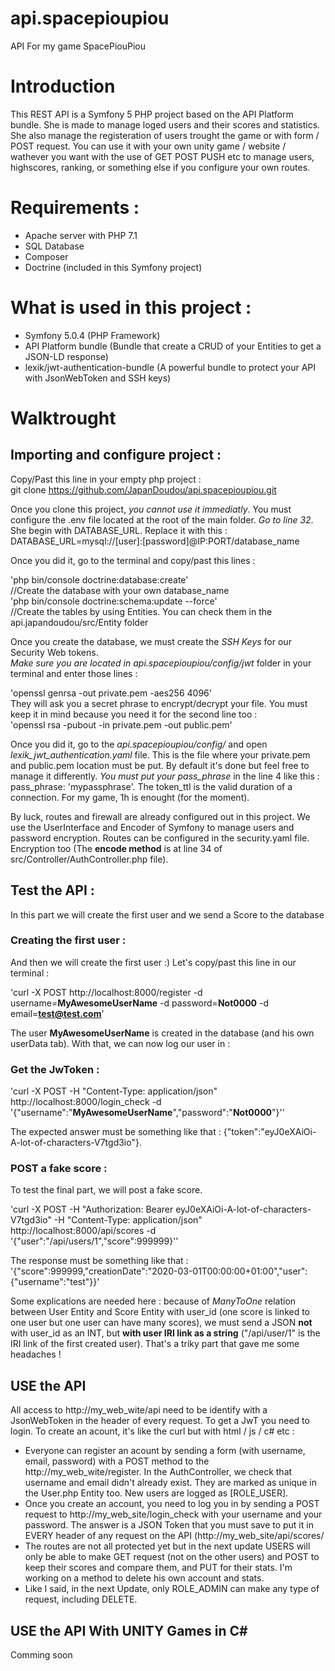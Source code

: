 # api.spacepioupiou
API For my game SpacePiouPiou

# Introduction

This REST API is a Symfony 5 PHP project based on the API Platform bundle. She is made to manage loged users and their scores and statistics.
She also manage the registeration of users trought the game or with form / POST request.
You can use it with your own unity game / website / wathever you want with the use of GET POST PUSH etc to manage users, highscores, ranking, or something else if you configure your own routes.

# Requirements :

* Apache server with PHP 7.1
* SQL Database
* Composer
* Doctrine (included in this Symfony project)

# What is used in this project :

* Symfony 5.0.4 (PHP Framework)
* API Platform bundle (Bundle that create a CRUD of your Entities to get a JSON-LD response)
* lexik/jwt-authentication-bundle (A powerful bundle to protect your API with JsonWebToken and SSH keys)

# Walktrought

## Importing and configure project :
Copy/Past this line in your empty php project :  
git clone https://github.com/JapanDoudou/api.spacepioupiou.git

Once you clone this project, *you cannot use it immediatly*. You must configure the .env file located at the root of the main folder.
*Go to line 32*. She begin with DATABASE_URL. Replace it with this : 
DATABASE_URL=mysql://[user]:[password]@IP:PORT/database_name  

Once you did it, go to the terminal and copy/past this lines :

'php bin/console doctrine:database:create'   
//Create the database with your own database_name  
'php bin/console doctrine:schema:update --force'     
//Create the tables by using Entities. You can check them in the api.japandoudou/src/Entity folder  

Once you create the database, we must create the *SSH Keys* for our Security Web tokens.  
*Make sure you are located in api.spacepioupiou/config/jwt* folder in your terminal and enter those lines :  

'openssl genrsa -out private.pem -aes256 4096'  
They will ask you a secret phrase to encrypt/decrypt your file. You must keep it in mind because you need it for the second line too :  
'openssl rsa -pubout -in private.pem -out public.pem'

Once you did it, go to the *api.spacepioupiou/config/* and open *lexik_jwt_authentication.yaml* file. This is the file where your private.pem and public.pem location must be put. By default it's done but feel free to manage it differently. *You must put your pass_phrase* in the line 4 like this : pass_phrase: 'mypassphrase'. The token_ttl is the valid duration of a connection. For my game, 1h is enought (for the moment).

By luck, routes and firewall are already configured out in this project. We use the UserInterface and Encoder of Symfony to manage users and password encryption. Routes can be configured in the security.yaml file. Encryption too (The **encode method** is at line 34 of src/Controller/AuthController.php file).  

## Test the API :
In this part we will create the first user and we send a Score to the database

### Creating the first user :
And then we will create the first user :)
Let's copy/past this line in our terminal :

'curl -X POST http://localhost:8000/register -d username=**MyAwesomeUserName** -d password=**Not0000** -d email=**test@test.com**'

The user **MyAwesomeUserName** is created in the database (and his own userData tab). With that, we can now log our user in :  
### Get the JwToken :
'curl -X POST -H "Content-Type: application/json" http://localhost:8000/login_check -d '{"username":"**MyAwesomeUserName**","password":"**Not0000**"}''

The expected answer must be something like that : {"token":"eyJ0eXAiOi-A-lot-of-characters-V7tgd3io"}.

### POST a fake score :
To test the final part, we will post a fake score. 

'curl -X POST -H "Authorization: Bearer eyJ0eXAiOi-A-lot-of-characters-V7tgd3io" -H "Content-Type: application/json" http://localhost:8000/api/scores -d '{"user":"/api/users/1","score":999999}''

The response must be something like that : 
'{"score":999999,"creationDate":"2020-03-01T00:00:00+01:00","user":{"username":"test"}}'

Some explications are needed here : because of *ManyToOne* relation between User Entity and Score Entity with user_id (one score is linked to one user but one user can have many scores), we must send a JSON **not** with user_id as an INT, but **with user IRI link as a string** ("/api/user/1" is the IRI link of the first created user). That's a triky part that gave me some headaches !

## USE the API
  
All access to http://my_web_wite/api need to be identify with a JsonWebToken in the header of every request. To get a JwT you need to login. To create an acount, it's like the curl but with html / js / c# etc :
* Everyone can register an acount by sending a form (with username, email, password) with a POST method to the http://my_web_wite/register. In the AuthController, we check that username and email didn't already exist. They are marked as unique in the User.php Entity too. New users are logged as [ROLE_USER].
* Once you create an account, you need to log you in by sending a POST request to http://my_web_site/login_check with your username and your password. The answer is a JSON Token that you must save to put it in EVERY header of any request on the API (http://my_web_site/api/scores/
* The routes are not all protected yet but in the next update USERS will only be able to make GET request (not on the other users) and POST to keep their scores and compare them, and PUT for their stats. I'm working on a method to delete his own account and stats.
* Like I said, in the next Update, only ROLE_ADMIN can make any type of request, including DELETE.

## USE the API With UNITY Games in C#

Comming soon
